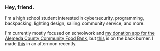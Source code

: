 ### Hey, friend.

I'm a high school student interested in cybersecurity, programming, backpacking, lighting design, sailing, community service, and more.

I'm currently mostly focused on schoolwork and [my donation app for the Alemeda County Community Food Bank](github.com/ExtraE113/bowie), but [this](https://github.com/ExtraE113/wikipedia) is on the back burner. I made [this](ezranewman.com/ross) in an afternoon recently.
